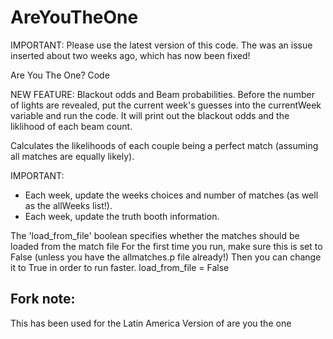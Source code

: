 # AreYouTheOne

IMPORTANT: Please use the latest version of this code. The was an issue inserted about two weeks ago, which has now been fixed!

 Are You The One? Code
 
 NEW FEATURE: Blackout odds and Beam probabilities. Before the number of lights are revealed, put the current week's guesses into the currentWeek variable and run the code. It will print out the blackout odds and the liklihood of each beam count.
  
 Calculates the likelihoods of each couple being a perfect match (assuming all matches are equally likely).
 
 IMPORTANT:
 - Each week, update the weeks choices and number of matches (as well as the allWeeks list!).
 - Each week, update the truth booth information.

 The 'load_from_file' boolean specifies whether the matches should be loaded from the match file
 For the first time you run, make sure this is set to False (unless you have the allmatches.p file already!)
 Then you can change it to True in order to run faster.
 load_from_file = False


## Fork note:
This has been used for the Latin America Version of are you the one
